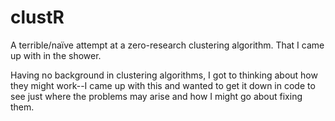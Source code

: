 clustR
======

A terrible/naïve attempt at a zero-research clustering algorithm. That I came up with in the shower.

Having no background in clustering algorithms, I got to thinking about how they might work--I came up with this and wanted to get it down in code to see just where the problems may arise and how I might go about fixing them.
